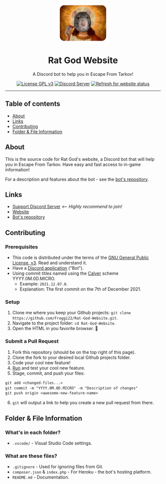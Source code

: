 <h1 align="center"><img src="assets/RG.png" alt="Rat God" width="150" /></h1>

<h1 align="center">Rat God Website</h1>

<p align="center">
	A Discord bot to help you in Escape From Tarkov!
</p>
<p align="center">
	<a href="LICENSE"><img src="https://badgen.net/badge/License/GPL%20v3/blue" alt="License GPL v3" /></a>
	<a href="https://discord.com/invite/kg7VfRQ9Xw"><img src="https://badgen.net/discord/online-members/kg7VfRQ9Xw?icon=discord&label" alt="Discord Server" /></a>
	<a href="https://rat-god-website.herokuapp.com/"><img src="https://img.shields.io/website?url=https://rat-god-website.herokuapp.com/" alt="Refresh for website status" /></a>
</p>

- - -

## Table of contents

- [About](#about)
- [Links](#links)
- [Contributing](#contributing)
- [Folder & File Information](#folder--file-information)

## About

This is the source code for Rat God's website, a Discord bot that will help you in Escape From Tarkov. Have easy and fast access to in-game information!

For a description and features about the bot - see the [bot's repository](https://github.com/Froggi22/Rat-God).

## Links

- [Support Discord Server](https://discord.com/invite/kg7VfRQ9Xw) *<-- Highly recommend to join!*
- [Website](https://rat-god-website.herokuapp.com/)
- [Bot's repository](https://github.com/Froggi22/Rat-God)

## Contributing

### Prerequisites

- This code is distributed under the terms of the [GNU General Public License, v3](LICENSE). Read and understand it.
- Have a [Discord application](https://discord.com/developers/applications) ("Bot").
- Using commit titles named using the [Calver](https://calver.org/) scheme YYYY.0M.0D.MICRO.
  - Example: `2021.12.07.0`.
  - Explanation: The first commit on the 7th of December 2021.

### Setup

1. Clone me where you keep your Github projects: `git clone https://github.com/Froggi22/Rat-God-Website.git`.
2. Navigate to the project folder: `cd Rat-God-Website`.
3. Open the HTML in you favorite browser. 🎉

### Submit a Pull Request

1. Fork this repository (should be on the top right of this page).
2. Clone the fork to your desired local Github projects folder.
3. Code your cool new feature!
4. [Run](#setup) and test your cool new feature.
5. Stage, commit, and push your files:

```txt
git add <changed-files...>
git commit -m "YYYY.0M.0D.MICRO" -m "Description of changes"
git push origin <awesome-new-feature-name>
```

6. `git` will output a link to help you create a new pull request from there.

## Folder & File Information

### What's in each folder?

- `.vscode/` - Visual Studio Code settings.

### What are these files?

- `.gitignore` - Used for ignoring files from Git.
- `composer.json` & `index.php` - For Heroku - the bot's hosting platform.
- `README.md` - Documentation.
